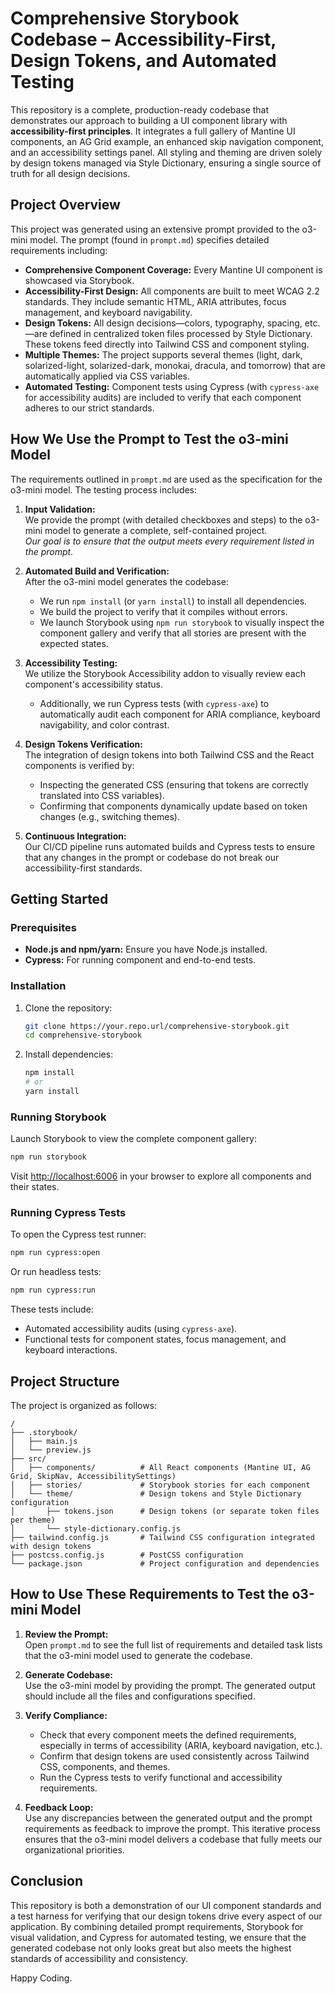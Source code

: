 # Comprehensive Storybook Codebase – Accessibility-First, Design Tokens, and Automated Testing

This repository is a complete, production-ready codebase that demonstrates our approach to building a UI component library with **accessibility-first principles**. It integrates a full gallery of Mantine UI components, an AG Grid example, an enhanced skip navigation component, and an accessibility settings panel. All styling and theming are driven solely by design tokens managed via Style Dictionary, ensuring a single source of truth for all design decisions.

## Project Overview

This project was generated using an extensive prompt provided to the o3-mini model. The prompt (found in `prompt.md`) specifies detailed requirements including:

- **Comprehensive Component Coverage:** Every Mantine UI component is showcased via Storybook.
- **Accessibility-First Design:** All components are built to meet WCAG 2.2 standards. They include semantic HTML, ARIA attributes, focus management, and keyboard navigability.
- **Design Tokens:** All design decisions—colors, typography, spacing, etc.—are defined in centralized token files processed by Style Dictionary. These tokens feed directly into Tailwind CSS and component styling.
- **Multiple Themes:** The project supports several themes (light, dark, solarized-light, solarized-dark, monokai, dracula, and tomorrow) that are automatically applied via CSS variables.
- **Automated Testing:** Component tests using Cypress (with `cypress-axe` for accessibility audits) are included to verify that each component adheres to our strict standards.

## How We Use the Prompt to Test the o3-mini Model

The requirements outlined in `prompt.md` are used as the specification for the o3-mini model. The testing process includes:

1. **Input Validation:**  
   We provide the prompt (with detailed checkboxes and steps) to the o3-mini model to generate a complete, self-contained project.  
   *Our goal is to ensure that the output meets every requirement listed in the prompt.*

2. **Automated Build and Verification:**  
   After the o3-mini model generates the codebase:
   - We run `npm install` (or `yarn install`) to install all dependencies.
   - We build the project to verify that it compiles without errors.
   - We launch Storybook using `npm run storybook` to visually inspect the component gallery and verify that all stories are present with the expected states.

3. **Accessibility Testing:**  
   We utilize the Storybook Accessibility addon to visually review each component's accessibility status.
   - Additionally, we run Cypress tests (with `cypress-axe`) to automatically audit each component for ARIA compliance, keyboard navigability, and color contrast.

4. **Design Tokens Verification:**  
   The integration of design tokens into both Tailwind CSS and the React components is verified by:
   - Inspecting the generated CSS (ensuring that tokens are correctly translated into CSS variables).
   - Confirming that components dynamically update based on token changes (e.g., switching themes).

5. **Continuous Integration:**  
   Our CI/CD pipeline runs automated builds and Cypress tests to ensure that any changes in the prompt or codebase do not break our accessibility-first standards.

## Getting Started

### Prerequisites

- **Node.js and npm/yarn:** Ensure you have Node.js installed.
- **Cypress:** For running component and end-to-end tests.

### Installation

1. Clone the repository:

   ```bash
   git clone https://your.repo.url/comprehensive-storybook.git
   cd comprehensive-storybook
   ```

2. Install dependencies:

   ```bash
   npm install
   # or
   yarn install
   ```

### Running Storybook

Launch Storybook to view the complete component gallery:

```bash
npm run storybook
```

Visit [http://localhost:6006](http://localhost:6006) in your browser to explore all components and their states.

### Running Cypress Tests

To open the Cypress test runner:

```bash
npm run cypress:open
```

Or run headless tests:

```bash
npm run cypress:run
```

These tests include:

- Automated accessibility audits (using `cypress-axe`).
- Functional tests for component states, focus management, and keyboard interactions.

## Project Structure

The project is organized as follows:

```text
/
├── .storybook/
│   ├── main.js
│   └── preview.js
├── src/
│   ├── components/          # All React components (Mantine UI, AG Grid, SkipNav, AccessibilitySettings)
│   ├── stories/             # Storybook stories for each component
│   └── theme/               # Design tokens and Style Dictionary configuration
│       ├── tokens.json      # Design tokens (or separate token files per theme)
│       └── style-dictionary.config.js
├── tailwind.config.js       # Tailwind CSS configuration integrated with design tokens
├── postcss.config.js        # PostCSS configuration
└── package.json             # Project configuration and dependencies
```

## How to Use These Requirements to Test the o3-mini Model

1. **Review the Prompt:**  
   Open `prompt.md` to see the full list of requirements and detailed task lists that the o3-mini model used to generate the codebase.

2. **Generate Codebase:**  
   Use the o3-mini model by providing the prompt. The generated output should include all the files and configurations specified.

3. **Verify Compliance:**  
   - Check that every component meets the defined requirements, especially in terms of accessibility (ARIA, keyboard navigation, etc.).
   - Confirm that design tokens are used consistently across Tailwind CSS, components, and themes.
   - Run the Cypress tests to verify functional and accessibility requirements.

4. **Feedback Loop:**  
   Use any discrepancies between the generated output and the prompt requirements as feedback to improve the prompt. This iterative process ensures that the o3-mini model delivers a codebase that fully meets our organizational priorities.

## Conclusion

This repository is both a demonstration of our UI component standards and a test harness for verifying that our design tokens drive every aspect of our application. By combining detailed prompt requirements, Storybook for visual validation, and Cypress for automated testing, we ensure that the generated codebase not only looks great but also meets the highest standards of accessibility and consistency.

Happy Coding.
